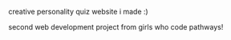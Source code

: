 creative personality quiz website i made :)

second web development project from girls who code pathways!
